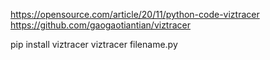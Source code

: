 https://opensource.com/article/20/11/python-code-viztracer
https://github.com/gaogaotiantian/viztracer



pip install viztracer
viztracer filename.py
